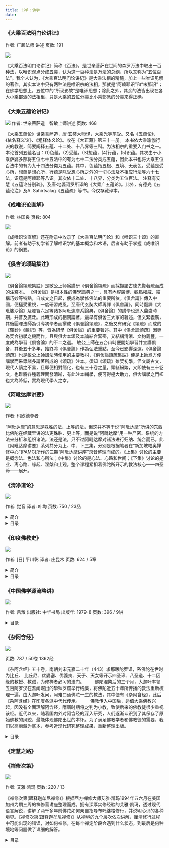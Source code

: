 ```yaml
---
title: 书单：佛学
date: 
---
```


### 《大乘百法明门论讲记》

作者: 广超法师 讲述
页数: 191

<img src='https://img1.doubanio.com/view/subject/l/public/s6498497.jpg' class='w350'>

《大乘百法明门论讲记》简称《百法》，是世亲菩萨在世间的森罗万法中取出一百种法，以唯识观点分成五类，认为这一百种法是万法的总纲，所以又称为“五位百法”。我个人认为，《大乘百法明门论讲记》是大乘法相的精髓，加上一些唯识见解的著作。其实本论中只有两种法是唯识宗的法相，那就是“阿赖耶识”和“末那识”；在佛学思想上，五位中的“所现影故”是唯识思想；除此之外，其余的法皆出现在各大小乘部派的法相里，只是大乘的五位分类比小乘部派的分类来得正确。

### 《大乘五蕴论讲记》

<img src='https://img1.doubanio.com/view/subject/l/public/s28097487.jpg' class='w350'>
作者: 世亲菩萨造　智敏上师讲述
页数: 468

《大乘五蕴论》世亲菩萨造，唐·玄奘大师译，大乘光等笔受。又名《五蕴论》、《依名释义论》、《粗释体义论》。收在《大正藏》第三十一册。
本书依大乘瑜伽行派的教说，简要阐释五蕴、十二处、十八界等三科。为法相宗的重要入门书之一。
本论首列五蕴名目：(1)色蕴，(2)受蕴，(3)想蕴，(4)行蕴，(5)识蕴。其次由于小乘萨婆多部将五位七十五法中的有为七十二法分类成五蕴，因此本书也将大乘五位百法中的有为九十四法分类为五蕴。其中，色蕴指五根、五境、无表色，受蕴是受心所，想蕴是想心所，行蕴是除受想心所之外的一切心法及不相应行法等六十七法，识蕴是阿赖耶等八识。其次依十二处、十八界，分类为五位百法。
注释有安慧《五蕴论分别疏》，及唐·地婆诃罗所译的《大乘广五蕴论》。此外，有德光《五蕴论注》及A. Sahirtsalag《五蕴疏》等书。今仅存藏译本。

### 《成唯识论直解》
作者: 林国良
页数: 804

<img src='https://img9.doubanio.com/view/subject/l/public/s28484846.jpg' class='w350'>

《成唯识论直解》还在附录中收录了《大乘百法明门论》和《唯识三十颂》的直解。前者有助于初学者了解唯识学的基本概念和术语，后者有助于掌握《成唯识论》的纲要。


### 《俱舍论颂疏集注》

<img src='https://img1.doubanio.com/view/subject/l/public/s27800179.jpg' class='w350'>

《俱舍論頌疏集註》是敏公上师爲講研《俱舍論頌疏》而採擷諸古德先賢著疏而成的注釋本。
《俱舍論》是根本性的佛學論典之一，具有內容廣博、觀點權威、結構巧妙等特點，自成文之日起，便成為學修佛法的重要所依。《俱舍論》傳入中國，便極受重視，一度研習成風。至唐代玄奘大師再譯《俱舍論》，同時翻譯《大毗婆沙論》及發智六足等諸多阿毗達摩系論典，《俱舍論》的講學也進入鼎盛時期，并普及廣泛。此時形成的相關論著，最早有俱舍三大家的著述，但文繁義廣，其後圓暉法師為引導初學者而撰成《俱舍論頌疏》，之後又有研究《頌疏》而成的《暉鈔》《麟記》等，皆為研學《俱舍論》的重要著述。其中《俱舍論頌疏》因專為契合初學之機而作，且與俱舍本頌及本論結合緊密，又結構清晰、文約義豐，一度成為學習《俱舍論》的不二之選。
敏公上師在五台山時便開始學習并宣講俱舍，其後五十多年，始終將《俱舍論》作為弘法重點，至今已影響深遠。《俱舍論頌疏》也是敏公上師講法時使用的主要教材，《俱舍論頌疏集註》便是上師爲方便講學而采錄諸多論著所成的《頌疏》注本。須知《頌疏》雖契初學，但文屬古文，現代人讀之不易，且即便相對簡化，也有三十卷之量，頭緒紛繁，又即使有三十卷文，也難將各種義理闡發清晰，有此注本輔學，便可得極大助力，俱舍講學之門檻也大為降低，實為現代學人之幸。


### 《阿毗达摩讲要》

<img src='https://img3.doubanio.com/view/subject/l/public/s27507053.jpg' class='w350'>

作者: 玛欣德尊者

“阿毗达摩”的意思是殊胜的法、上等的法，但这并不等于说“阿毗达摩”所讲的东西比佛陀在经藏里讲的法更殊胜、更上等，而是说“阿毗达摩”用一种严密、系统的方法来分析和组织诸法。法还是法，只不过阿毗达摩对诸法进行归纳、统合而已。此《阿毗达摩讲要》系列共分为上、中、下三集，分别是根据笔者在“新加坡帕奥禅修中心”(PAMC)所作的三期“阿毗达摩讲座”录音整理而成的。《上集》讨论的主要是概念法、色法和心所法；《中集》讨论的是心法、心路和世间；《下集》讨论的是业、离心路、缘起、涅槃和止观。整个课程紧扣着佛陀所开示的教法核心——四圣谛——展开。


### 《清净道论》

<img src='https://img9.doubanio.com/view/subject/l/public/s6884365.jpg' class='w350'>

作者: 觉音
译者: 叶均
页数: 750 / 23品

<details>
<summary>简介</summary>
「清净道论」是南传佛教典籍中最受后人重视的佛书，也是南传佛教史上最伟大的论师－－觉音的划时代钜着。

这部书的重要性，可以从下列国际学者的文字中看出端倪。

※爱德华．孔滋：「（清净道论）是人类心灵上最伟大的经典作品之一。如果我流浪到荒岛时只容许携带一本书的话，这部书将是我所要选择的。」　(The Western Contribution to Buddhism， p. 74.)

※水野弘元：「清净道论是一部汇集南方上座部教理最详尽、最适当的论书。要瞭解南方上座部的教理，本书是非读不可的。」（「南传大藏经」(62)册卷首解题）。

※早岛镜正：「清净道论是南方巴利佛教中被推尊为最高权威的论书。其百科全书式的内容，可以与有部的大毘婆沙论相匹敌。」（「佛典解题事典」一一※一二二页）

像这样重要的佛典，居然没有被我国古代的译经大德译成中文，乃使我国的各版大藏经都未加收录，这当然是一件不小的缺憾。现在，叶均先生从巴利文中把它翻译出来，为时虽晚，总算弥补了这一不足。

本书以戒定慧三学为纲，作者站在南传上座部的立场，把一个佛教徒如何实践，如何由凡夫而入三学、趋解脱的历程，详细地铺陈出来。在汉译佛典里，虽然有与它类似的「解脱道论」，但是该论文字不易读，内容也远不如本书详细。所以，这部书实可视为现代佛教徒在实践上的最佳参考资料之一。读者千万不要受习俗拘宥、轻率地以其为「小乘法门」而有意忽视。

觉音（Buddha ghosa）所著的『清净道论』（Visuddhimagga），是综述南传上座部佛教思想的一部最详细、最完整、最著名的作品，是研究南传上座部教理的必读之书。觉音引用了整个南传三藏要点并参考斯里兰卡当时流传的许多古代三藏义疏和史书而写成此论。所以『大史』（Mahaava.msa）称它「为三藏和义疏的精要」；德国的唯里曼．盖格（Wilhelm Geiger）教授也说它「是一部佛教百科全书」，亚洲南方各国的佛教学者都要研究这部名著，其它的世界佛教学者也都很重视研究它。读了此书，可以了解南传佛教的主要教理；也可以看到一些当时当地的社会、经济．历史等问题。尤其值得一提的是作者在举当时各国的上等布类中有中国的丝绸（Ciinapa.t.ta－－支那丝绸），这在经论中是难得见到的资料。这部巴利三藏的代表作，在世界各国有多种文字的译本。

觉音，公元五世纪中叶人，是南传巴利语系佛教的一位杰出学者，他用巴利文写了很多书，对上座部佛教有很大贡献。因为在觉音时代，印度大部分的佛教学者都已采用梵文，巴利文佛教业已衰落，只有斯里兰卡和菩提场的比库依然忠于巴利文。由于觉音的努力，巴利文这一系的佛典古语学才又活跃起来。

根据『大史』记载，觉音出生于北印度菩提场附近的婆罗门族，通吠陀学，晓工巧明，精于辩论。在菩提场一座斯里兰卡人建造的寺院出家，从离婆多（Revata）大长老学习巴利语三藏。受了比库戒后，便为了一部书叫『发智』」（~Naa.nodaya）。为了进一步深入研究，他在摩词男（Mahaanaama）王时代（409~431）来到斯里兰卡的首都阿耨罗陀补罗（Anuraadhapura），住在大寺（Mahaavihaara），从僧团波罗（Sa'nghapaala）长老学习三藏经典和义疏。在此期间，因为接受僧团波罗的请求，觉音首先撰成著名的『清净道论』。继之，大寺僧众即把所有僧团罗文的三藏注疏都供给他做参考，要他写更多的书。于是觉音便移居根他伽罗寺（Ganthakar vihaara），埋头苦干，长期从事著作，几乎对全部巴利三藏都做了注解。其中有律藏的注释「普悦」（Samantapasaadikaa 善见律毗婆娑）：波罗提木叉的注释『析疑』（Kankhaavitara.nii）、长部经注「善吉祥光」（Suma'ngalavilaasinii）、中部经注『破除疑障』（Papa~nCasudanii）、相应部经注『显扬心义』（SaratthapakaaSinii）、增支部经注『满足希求』（Manorathapura.nii）、小部第一（小诵）第二（经集）注『胜义光明』（ParamatthajOtikaa）、『法聚论』注『殊胜义』（Atthasaalinii）、『分别论』注『迷惑冰消』（Sammohavinodanii）﹑其余五部论注『五论释义』（Pa~ncappakara.natthakathaa）、『本生法』（Jaataka.t.thava.n.manaa）、『法句譬喻』（Dhammapada.t.thakathaa）。后来他又回印度朝礼圣菩提树，不知所终。相传在柬埔寨有一座古寺名觉音寺，是他去世的地方。

觉音写『清净道论』，是严格地按照当时大寺派的思想体系来著述的。其组织的次第和内容，有许多地方与优波底沙（Upatissa）所着的『解脱道论』相似。优波底沙约早于觉音二百余年。本论除了序论和结论外，全书分为二十三品，依照戒、定、慧三大主题次第叙述，即前二品说戒，中间十一品说定，后十品说慧。

前二品，主要是说明怎样持戒，戒的种类，持戒有什么好处，怎样自愿地受持十三头陀支等。就是说如何严格地遵循比库僧团的生活方式。作者在评论持戒的出发点时说:「以爱为出发点，为求生命享受而持戒者为下，为求自己解脱而持戒者为中，为求一切众生解脱而受持的巴拉密戒为上」。可见作者也接受了当时发展中的某些大乘佛教的思想影响。

中间十一品，主要是叙述十遍、十不净、十随念、四梵住、四无色定、食厌想、四界差别等四十种定境的修习方法。这些对于怎样去修每一种定，都说得很清楚，有心者可以按照这些方法去实行。

后十品说慧学，是本书最重要部分，集南传佛教论藏的主要内容和七部论以后发展出来的教理。其主要论题有：五蕴、十二处、十八界、二十二根、四谛、十二缘起等。这里解释物质方面的色蕴，有二十四种所造色；解释精神方面的识蕴，有八十九心、心识过程中的十四种作用和五十二心所法；解释缘起的各种条件有二十四缘等。这些都是南传上座部佛教的特色。

这部汉文译本的完成，其经历是曲折的。早在一九五三至一九五六年间，我在斯里兰卡从巴利文学者般若难陀（Pandit P. Pa~n~nananda）专研『清净道论』时，即将每日所学的论文译为汉文。其汉译手稿，于一九五七年随身带回国内。后因中国佛学院部分同学需要参考，未经修改便誊印一百部，其中错误甚多。在一次火灾中，所存全部手稿和油印本均被焚毁，化为灰烬。直至一九七八年始从别处找回一部幸存的油印本，方能重新据此而从事校对整理和修改工作，于一九八0年底告成。翻译这部论着，斯国人民认为是交流中斯文化的部分工作，曾在该国『兰卡之光报』上详细地发表过消息。国内一些学者亦重视此事。不过由于个人才疏学浅，在译文上错误之处实所难免，希望读者指正。
</details>

<details>
<summary>目录</summary>
清净道论目录
第一 说戒品  
第二 说头陀支品  
第三 说取业处品  
第四 说地遍品  
第五 说余遍品  
第六 说不净业处品  
第七 说六随念品  
第八 说随念业处品  
第九 说梵住品  
第十 说无色品  
第十一 说定品  
第十二 说神变品  
第十三 说神通品  
第十四 说蕴品  
第十五 说处界品  
第十六 说根谛品  
第十七 说慧地品  
第十八 说见清净品  
第十九 说度疑清净品  
第二十 说道非道智见清净品  
第二十一 说行道智见清净品  
第二十二 说智见清净品  
第二十三 说修慧的功德品  
结论  
</details>

### 《印度佛教史》

<img src='https://img9.doubanio.com/view/subject/l/public/s29871925.jpg' class='w350'>

作者: [日] 平川彰
译者: 庄昆木
页数: 624 / 5章

<details>
<summary>简介</summary>
“学术性的佛教研究”的经典之作

初学者了解印度佛教的完美入门书

◎ 编辑推荐

本书是“学术性的佛教研究”的经典之作，为初学者了解印度佛教的完美入门书，亦为广大佛学研习者和爱好人士的必备指南。

◎ 内容简介

《印度佛教史》一书是卓越的日本佛教学者平川彰先生论述印度佛教的通史类著作，内容详尽，叙述简洁，广泛综合东西方印度佛教研究成果。其论理分明，剖析层层深入，很大程度上恢复了印度佛教的历史概貌，令读者耳目一新。本书是“学术性的佛教研究”的经典之作，为初学者了解印度佛教的完美入门书，亦为广大佛学研习者和爱好人士的必备指南。

◎ 名人推荐

检读这部著作，我们大体可以窥见近百年来国际学术界在“印度佛教”领域内，所注重的是哪些层面，所解决的又有哪些问题。如果我们能再注意每章所附的注释说明，则更能加强我们对印度佛教研究史的认识。作者在通史体裁的运用上，可以说掌握得颇为得心应手。这部书能译介到汉传佛教学术界是值得赞叹的。

——台湾佛光人文社会学院 蓝吉富教授

《印度佛教史》以“原始佛教”“部派佛教”“初期大乘佛教”“后期大乘佛教”“密教”等五章，来论述印度佛教源流之生灭，令鉴往知来；并探究佛陀本怀与宗派发展，使本末有序。此书各种议题考名责实，参考资料巨细靡遗，内容条理分明，文笔深入浅出，不仅是学者专家之参考必备，也是初学大众的入门指南。本书是我研究生时期的佛学研究启蒙书，乃至今日身为教授，也常置于案头，以便教学与研究。《印度佛教史》名重国际，是学术界经典之作。

——惠敏法师
</details>

<details>
<summary>目录</summary>
序一 平川彰及其《印度佛教史》
序二 鉴往知来，学习佛陀的人间关怀
溯源穷流，发挥菩萨之人本精神
译者序
自序
缩写表
前言
第一章　原始佛教
第二章　部派佛教
第三章　初期大乘佛教
第四章　后期大乘佛教
第五章　秘密佛教
后记
校对者记
索引
出版后记
</details>

### 《中国佛学源流略讲》

<img src='https://img3.doubanio.com/view/subject/l/public/s6299740.jpg' class='w350'>

作者: 吕澂
出版社: 中华书局
出版年: 1979-8
页数: 396 / 9讲

<details>
<summary>目录</summary>
序
第一讲 佛学的初传
第二讲 西域传本佛典的广译
第三讲 般若理论的研究
第四讲 禅数学的重兴
第五讲 关河所传大乘龙树学
第六讲 南北各家师说（上）
第七讲 南北各家师说（下）
第八讲 宗派的兴起及其发展
第九讲 南北宗禅学的流行
余论
附录
四十二章经抄出的年代
安世高
支娄迦谶
支谦
朱士行
竺法护
毗昙的文献源流
谈谈有关初期禅宗思想的几个问题
三论宗
天台宗
慈恩宗
华严宗
禅宗
宋代佛教
</details>

### 《杂阿含经》

<img src='https://img9.doubanio.com/view/subject/l/public/s1028206.jpg' class='w350'>

页数: 787 / 50卷 1362经

《杂阿含经》五十卷，南朝刘宋元嘉二十年（443）求那跋陀罗译，系佛陀在世时为比丘、 比丘尼、优婆塞、优婆夷、天子、天女等开示四圣谛、八圣道、十二因缘的教授、教诫，为修禅者必习的法门。
　　佛陀涅檠后的三个月，大迦叶率领五百阿罗汉在耆阐崛出的毕钵罗窟举行结集，将佛陀近五十年所传播的教法重新梳理一遍，由大迦叶发问，阿难口诵佛陀一生的教法，其中便有《杂阿含经》，此后《杂阿含经》在印度各派中代代传承。
　　佛教传入中国后，适值大乘佛教兴起，因没有全面理解阿含经，隋唐时期将之判为小教，致使后来的佛教徒很少重视该经。近代以来，随着国内外对阿含经的深入研究，人们逐渐认识到了其保存了原始佛教的风貌，最能体现佛陀出世的本怀。为了满足佛教学者和佛教徒的需要，我们以高丽藏为底本，参考近现代研究整理成果，重新整理出版。

<details>
<summary>目录</summary>
（上册）
总序
五阴诵第一
卷第一（一――三二）
卷第二（三三――五八）
卷第三（五九――八七）
卷第四（八八――一○二）
卷第五（一○三――一一○）
卷第六（一一一――一三八）
卷第七（一三九――一八七）
六入处诵第二
卷第八（一八八――二二九）
卷第九（二三○――二五五）
卷第十（二五六――二七二）
卷第十一（二七三――二八二）
杂因诵第三
卷第十二（二八三――三○三）
卷第十三（三○四――三四二）
卷第十四（三四三――三六四）
卷第十五（三六五――四○六）
卷第十六（四○七――四五四）
卷第十七（四五五――四八九）
（中册）
卷第十八（四九○――五○三）
卷第十九（五○四――五三六）
卷第二十（五三七一―五五八）
卷第二十一（五五九――五七五）
卷第二十二（五七六――六○三）
卷第二十三（六○四）
道品诵第四
卷第二十四（六○五――六三九）
卷第二十五（六四○――六四一）
卷第二十六（六四二――七一一）
卷第二十七（七一二――七四七）
卷第二十八（七四八――七九六）
卷第二十九（七九七――八二九）
卷第三十（八三○――八六九）
卷第三十一（八六一――九○四）
卷第三十二（九○五――九一八）
卷第三十三（九一九――九三九）
卷第三十四（九四○――九六九）
（下册）
卷第三十五（九七○――九九二）
卷第三十六（九九三――一○二二）
卷第三十七（一○二三――一○六一）
八众诵第五
卷第三十八（一○六二――一○八○）
卷第三十九（一○八一――一一○三）
卷第四十（一一○四――一一二○）
卷第四十一（一一二一一―一一四四）
卷第四十二（一一四五――一一六三）
卷第四十三（一一六四――一一七七）
卷第四十四（一一七八――一一九七）
卷第四十五（一一九八一―一二二一）
卷第四十六（一二二二――一二四○）
卷第四十七（一二四一――一二六六）
卷第四十八（一二六七――一二九三）
卷第四十九（一二九四――一三二四）
卷第五十（一三二五――一三六二）
</details>

### 《定慧之路》

### 《禅修次第》

<img src='https://img9.doubanio.com/view/subject/l/public/s21956134.jpg' class='w350'>

作者: 艾雅·凯玛
页数: 220 / 13

《禅修次第(跟释迦牟尼禅修)》根据西方禅修大师艾雅·凯玛1994年五六月在美国加州为期三周的禅修营讲座整理而成。拥有深厚实修经验的艾雅·凯玛，透过现代语言解说，讲解了两千多年前佛陀如何亲自指导布吒婆楼修行，并说明心识的各种境界。《禅修次第(跟释迦牟尼禅修)》从禅境的九个层次依次讲解，厘清修行过程中可能出现的错误，对如何禅修，在每个禅定阶段会遇到什么状态，到最后是何种境地等问题做了详细的解答。

<details>
<summary>目录</summary>
导读
依次第修行
前言
1禅修的起点
2守护感官之门
3排除五大障碍
4第一禅境
超越欲望本能
5第二、三禅境
此乐只应天上有
6第四禅境
绝对满足
7第五、六禅境
空间与意识的无限
8第七～第九禅境
从忘我到无我
9佛陀的沉默
10熄灭痛苦之火
11真正的“原罪”
12真正的自我
13禅修的终点
附录
慈心禅练习
</details>